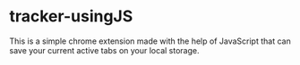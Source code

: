 # tracker-usingJS
This is a simple chrome extension made with the help of JavaScript that can save your current active tabs on your local storage.
